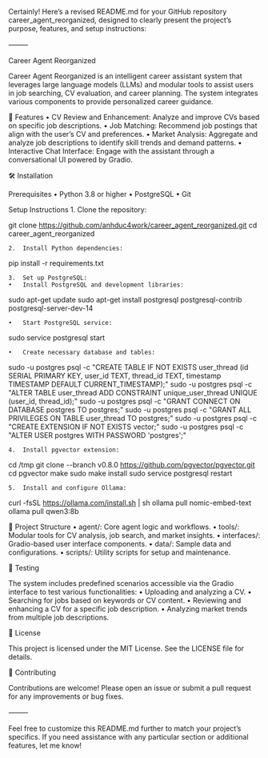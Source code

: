 Certainly! Here’s a revised README.md for your GitHub repository career_agent_reorganized, designed to clearly present the project’s purpose, features, and setup instructions:

⸻

Career Agent Reorganized

Career Agent Reorganized is an intelligent career assistant system that leverages large language models (LLMs) and modular tools to assist users in job searching, CV evaluation, and career planning. The system integrates various components to provide personalized career guidance.

🚀 Features
	•	CV Review and Enhancement: Analyze and improve CVs based on specific job descriptions.
	•	Job Matching: Recommend job postings that align with the user’s CV and preferences.
	•	Market Analysis: Aggregate and analyze job descriptions to identify skill trends and demand patterns.
	•	Interactive Chat Interface: Engage with the assistant through a conversational UI powered by Gradio.

🛠️ Installation

Prerequisites
	•	Python 3.8 or higher
	•	PostgreSQL
	•	Git

Setup Instructions
	1.	Clone the repository:

git clone https://github.com/anhduc4work/career_agent_reorganized.git
cd career_agent_reorganized


	2.	Install Python dependencies:

pip install -r requirements.txt


	3.	Set up PostgreSQL:
	•	Install PostgreSQL and development libraries:

sudo apt-get update
sudo apt-get install postgresql postgresql-contrib postgresql-server-dev-14


	•	Start PostgreSQL service:

sudo service postgresql start


	•	Create necessary database and tables:

sudo -u postgres psql -c "CREATE TABLE IF NOT EXISTS user_thread (id SERIAL PRIMARY KEY, user_id TEXT, thread_id TEXT, timestamp TIMESTAMP DEFAULT CURRENT_TIMESTAMP);"
sudo -u postgres psql -c "ALTER TABLE user_thread ADD CONSTRAINT unique_user_thread UNIQUE (user_id, thread_id);"
sudo -u postgres psql -c "GRANT CONNECT ON DATABASE postgres TO postgres;"
sudo -u postgres psql -c "GRANT ALL PRIVILEGES ON TABLE user_thread TO postgres;"
sudo -u postgres psql -c "CREATE EXTENSION IF NOT EXISTS vector;"
sudo -u postgres psql -c "ALTER USER postgres WITH PASSWORD 'postgres';"


	4.	Install pgvector extension:

cd /tmp
git clone --branch v0.8.0 https://github.com/pgvector/pgvector.git
cd pgvector
make
sudo make install
sudo service postgresql restart


	5.	Install and configure Ollama:

curl -fsSL https://ollama.com/install.sh | sh
ollama pull nomic-embed-text
ollama pull qwen3:8b



📂 Project Structure
	•	agent/: Core agent logic and workflows.
	•	tools/: Modular tools for CV analysis, job search, and market insights.
	•	interfaces/: Gradio-based user interface components.
	•	data/: Sample data and configurations.
	•	scripts/: Utility scripts for setup and maintenance.

🧪 Testing

The system includes predefined scenarios accessible via the Gradio interface to test various functionalities:
	•	Uploading and analyzing a CV.
	•	Searching for jobs based on keywords or CV content.
	•	Reviewing and enhancing a CV for a specific job description.
	•	Analyzing market trends from multiple job descriptions.

📄 License

This project is licensed under the MIT License. See the LICENSE file for details.

🤝 Contributing

Contributions are welcome! Please open an issue or submit a pull request for any improvements or bug fixes.

⸻

Feel free to customize this README.md further to match your project’s specifics. If you need assistance with any particular section or additional features, let me know!